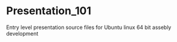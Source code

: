 # Presentation_101
Entry level presentation source files for Ubuntu linux 64 bit assebly development

